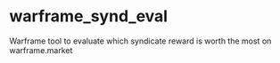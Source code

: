 # warframe_synd_eval
Warframe tool to evaluate which syndicate reward is worth the most on warframe.market
